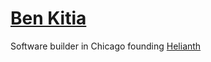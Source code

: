 # [Ben Kitia](https://www.kitia.net)

Software builder in Chicago founding [Helianth](https://helianth.co)
